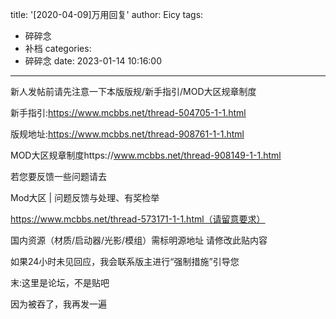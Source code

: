 title: '[2020-04-09]万用回复'
author: Eicy
tags:
  - 碎碎念
  - 补档
categories:
  - 碎碎念
date: 2023-01-14 10:16:00
---
新人发帖前请先注意一下本版版规/新手指引/MOD大区规章制度

新手指引:https://www.mcbbs.net/thread-504705-1-1.html

版规地址:https://www.mcbbs.net/thread-908761-1-1.html

MOD大区规章制度https://www.mcbbs.net/thread-908149-1-1.html

若您要反馈一些问题请去

Mod大区 | 问题反馈与处理、有奖检举

https://www.mcbbs.net/thread-573171-1-1.html（请留意要求）

国内资源（材质/启动器/光影/模组）需标明源地址 请修改此贴内容

如果24小时未见回应，我会联系版主进行“强制措施”引导您

末:这里是论坛，不是贴吧

因为被吞了，我再发一遍